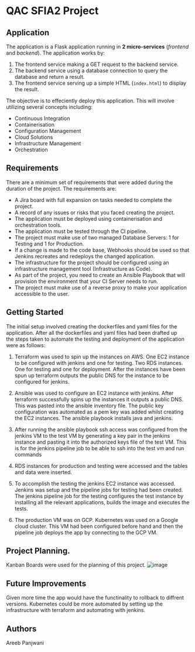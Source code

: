 # QAC SFIA2 Project

## Application

The application is a Flask application running in **2 micro-services** (*frontend* and *backend*).
The application works by:
1. The frontend service making a GET request to the backend service. 
2. The backend service using a database connection to query the database and return a result.
3. The frontend service serving up a simple HTML (`index.html`) to display the result.

The objective is to effeciently deploy this application. This will involve utilizing several concepts including:
* Continuous Integration
* Containerisation
* Configuration Management
* Cloud Solutions
* Infrastructure Management
* Orchestration 
## Requirements 
There are a minimum set of requirements that were added during the duration of the project. The requirements are:
* A Jira board with full expansion on tasks needed to complete the project.
* A record of any issues or risks that you faced creating the project.
* The application must be deployed using containerisation and orchestration tools.
* The application must be tested through the CI pipeline.
* The project must make use of two managed Database Servers: 1 for Testing and 1 for Production.
* If a change is made to the code base, Webhooks should be used so that Jenkins recreates and redeploys the changed application.
* The infrastructure for the project should be configured using an infrastructure management tool (Infrastructure as Code).
* As part of the project, you need to create an Ansible Playbook that will provision the environment that your CI Server needs to run.
* The project must make use of a reverse proxy to make your application accessible to the user.

## Getting Started
The initial setup involved creating the dockerfiles and yaml files for the application. After all the dockerfiles and yaml files had been drafted up   
the steps taken to automate the testing and deployment of the application were as follows:
1. Terraform was used to spin up the instances on AWS. 
One EC2 instance to be configured with jenkins and one for testing.
Two RDS instances. One for testing and one for deployment.
After the instances have been spun up terraform outputs the public DNS for the instance to be configured for jenkins.

2. Ansible was used to configure an EC2 instance with jenkins. 
After terraform successfully spins up the instances it outputs a public DNS. This was pasted into the ansible inventory file. The public key configuration was automated as a pem key was added whilst creating the EC2 instances. The ansible playbook installs java and jenkins. 

3. After running the ansible playbook ssh access was configured from the jenkins VM to the test VM by generating a key pair in the jenkins instance and pasting it into the authorized keys file of the test VM. This is for the jenkins pipeline job to be able to ssh into the test vm and run commands

4. RDS instances for production and testing were accessed and the tables and data were inserted.  

5. To accomplish the testing the jenkins EC2 instance was accessed. Jenkins was setup and the pipeline jobs for testing had been created. The jenkins pipeline job for the testing configures the test instance by installing all the relevant applications, builds the image and executes the tests. 

6. The production VM was on GCP. Kubernetes was used on a Google cloud cluster. This VM had been configured before hand and then the pipeline job deploys the app by connecting to the GCP VM.  

## Project Planning.
Kanban Boards were used for the planning of this project.
![image](https://user-images.githubusercontent.com/47117365/95831846-786e8680-0d31-11eb-90e6-d9a38c423007.png)


## Future Improvements
Given more time the app would have the functinality to rollback to diffrent versions.
Kubernetes could be more automated by setting up the infrastructure with terraform and automating with jenkins.

## Authors
Areeb Panjwani

